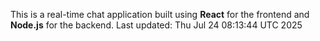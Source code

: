 This is a real-time chat application built using **React** for the frontend and **Node.js** for the backend.
Last updated: Thu Jul 24 08:13:44 UTC 2025
